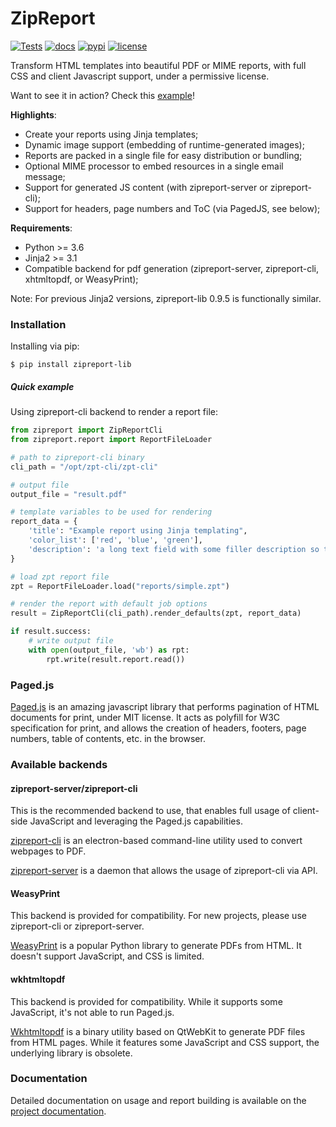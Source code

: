 # ZipReport

[![Tests](https://github.com/zipreport/zipreport/workflows/Tests/badge.svg?branch=master)](https://github.com/zipreport/zipreport/actions)
[![docs](https://readthedocs.org/projects/zipreport/badge/?version=latest)](https://zipreport.readthedocs.io/en/latest/)
[![pypi](https://img.shields.io/pypi/v/zipreport-lib.svg)](https://pypi.org/project/zipreport-lib/)
[![license](https://img.shields.io/pypi/l/zipreport-lib.svg)](https://github.com/zipreport/zipreport/blob/master/LICENSE)

Transform HTML templates into beautiful PDF or MIME reports, with full CSS and client Javascript support, under a
permissive license.

Want to see it in action? Check this [example](docs/samples/pagedjs.pdf)!

**Highlights**:

- Create your reports using Jinja templates;
- Dynamic image support (embedding of runtime-generated images);
- Reports are packed in a single file for easy distribution or bundling;
- Optional MIME processor to embed resources in a single email message;
- Support for generated JS content (with zipreport-server or zipreport-cli);
- Support for headers, page numbers and ToC (via PagedJS, see below);

**Requirements**:

- Python >= 3.6
- Jinja2 >= 3.1 
- Compatible backend for pdf generation (zipreport-server, zipreport-cli, xhtmltopdf, or WeasyPrint);

Note: For previous Jinja2 versions, zipreport-lib 0.9.5 is functionally similar.

### Installation

Installing via pip:
```shell script
$ pip install zipreport-lib
```

##### Quick example

Using zipreport-cli backend to render a report file:
```python
from zipreport import ZipReportCli
from zipreport.report import ReportFileLoader

# path to zipreport-cli binary
cli_path = "/opt/zpt-cli/zpt-cli"

# output file
output_file = "result.pdf"

# template variables to be used for rendering
report_data = {
	'title': "Example report using Jinja templating",
	'color_list': ['red', 'blue', 'green'],
	'description': 'a long text field with some filler description so the page isn\'t that empty',
}

# load zpt report file
zpt = ReportFileLoader.load("reports/simple.zpt")

# render the report with default job options
result = ZipReportCli(cli_path).render_defaults(zpt, report_data)

if result.success:
	# write output file
	with open(output_file, 'wb') as rpt:
		rpt.write(result.report.read())
```  

### Paged.js

[Paged.js](https://www.pagedjs.org/) is an amazing javascript library that performs pagination of HTML documents for print,
under MIT license. It acts as polyfill for W3C specification for print, and allows the creation of headers, footers,
page numbers, table of contents, etc. in the browser.

### Available backends

#### zipreport-server/zipreport-cli

This is the recommended backend to use, that enables full usage of client-side JavaScript and leveraging the Paged.js
capabilities.

[zipreport-cli](https://github.com/zipreport/zipreport-cli) is an electron-based command-line utility used to convert
webpages to PDF.

[zipreport-server](https://github.com/zipreport/zipreport-server) is a daemon that allows the usage of zipreport-cli via API. 

#### WeasyPrint

This backend is provided for compatibility. For new projects, please use zipreport-cli or zipreport-server.

[WeasyPrint](https://weasyprint.org/) is a popular Python library to generate PDFs from HTML. It doesn't support JavaScript,
and CSS is limited. 

#### wkhtmltopdf

This backend is provided for compatibility. While it supports some JavaScript, it's not able to run Paged.js.

[Wkhtmltopdf](https://wkhtmltopdf.org/) is a binary utility based on QtWebKit to generate PDF files from HTML pages.
While it features some JavaScript and CSS support, the underlying library is obsolete.


### Documentation

Detailed documentation on usage and report building is available on the [project documentation](https://zipreport.readthedocs.io/en/latest/).


